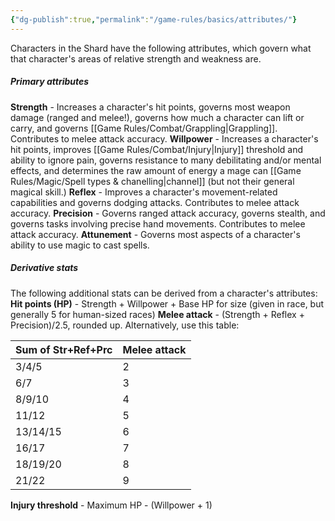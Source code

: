 ```yaml
---
{"dg-publish":true,"permalink":"/game-rules/basics/attributes/"}
---
```


Characters in the Shard have the following attributes, which govern what that character's areas of relative strength and weakness are.

##### Primary attributes
**Strength** - Increases a character's hit points, governs most weapon damage (ranged and melee!), governs how much a character can lift or carry, and governs [[Game Rules/Combat/Grappling\|Grappling]]. Contributes to melee attack accuracy.
**Willpower** - Increases a character's hit points, improves [[Game Rules/Combat/Injury\|Injury]] threshold and ability to ignore pain, governs resistance to many debilitating and/or mental effects, and determines the raw amount of energy a mage can [[Game Rules/Magic/Spell types & chanelling\|channel]] (but not their general magical skill.)
**Reflex** - Improves a character's movement-related capabilities and governs dodging attacks. Contributes to melee attack accuracy.
**Precision** - Governs ranged attack accuracy, governs stealth, and governs tasks involving precise hand movements. Contributes to melee attack accuracy.
**Attunement** - Governs most aspects of a character's ability to use magic to cast spells.

##### Derivative stats
The following additional stats can be derived from a character's attributes:
**Hit points (HP)** - Strength + Willpower + Base HP for size (given in race, but generally 5 for human-sized races)
**Melee attack** - (Strength + Reflex + Precision)/2.5, rounded up. Alternatively, use this table:

| Sum of Str+Ref+Prc | Melee attack |
| ------------------ | ------------ |
| 3/4/5              | 2            |
| 6/7                | 3            |
| 8/9/10             | 4            |
| 11/12              | 5            |
| 13/14/15           | 6            |
| 16/17              | 7            |
| 18/19/20           | 8            |
| 21/22              | 9            |

**Injury threshold** - Maximum HP - (Willpower + 1)